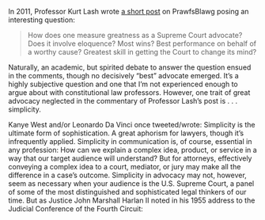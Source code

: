 In 2011, Professor Kurt Lash wrote [a short post](http://prawfsblawg.blogs.com/prawfsblawg/2011/05/supreme-court-advocates-the-best-there-ever-was.html) on PrawfsBlawg posing an interesting question:

> How does one measure greatness as a Supreme Court advocate?  Does it involve eloquence?  Most wins?  Best performance on behalf of a worthy cause? Greatest skill in getting the Court to change its mind?

Naturally, an academic, but spirited debate to answer the question ensued in the comments, though no decisively “best” advocate emerged. It’s a highly subjective question and one that I’m not experienced enough to argue about with constitutional law professors. However, one trait of great advocacy neglected in the commentary of Professor Lash’s post is . . . simplicity.

Kanye West and/or Leonardo Da Vinci once tweeted/wrote: Simplicity is the ultimate form of sophistication. A great aphorism for lawyers, though it’s infrequently applied. Simplicity in communication is, of course, essential in any profession: How can we explain a complex idea, product, or service in a way that our target audience will understand? But for attorneys, effectively conveying a complex idea to a court, mediator, or jury may make all the difference in a case’s outcome.
Simplicity in advocacy may not, however, seem as necessary when your audience is the U.S. Supreme Court, a panel of some of the most distinguished and sophisticated legal thinkers of our time. But as Justice John Marshall Harlan II noted in his 1955 address to the Judicial Conference of the Fourth Circuit:
